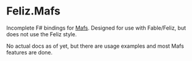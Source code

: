 # Feliz.Mafs

Incomplete F# bindings for [Mafs](https://mafs.dev/). Designed for use with Fable/Feliz, but does not use the Feliz style.

No actual docs as of yet, but there are usage examples and most Mafs features are done.
